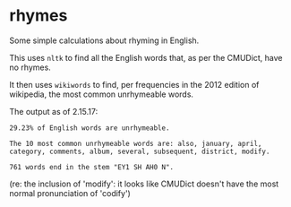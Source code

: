 # rhymes
Some simple calculations about rhyming in English.

This uses `nltk` to find all the English words that, as per the CMUDict, have no rhymes.

It then uses `wikiwords` to find, per frequencies in the 2012 edition of wikipedia, the most common unrhymeable words.

The output as of 2.15.17:


    29.23% of English words are unrhymeable.

    The 10 most common unrhymeable words are: also, january, april, category, comments, album, several, subsequent, district, modify.

    761 words end in the stem "EY1 SH AH0 N".

(re: the inclusion of 'modify': it looks like CMUDict doesn't have the most normal pronunciation of 'codify')
